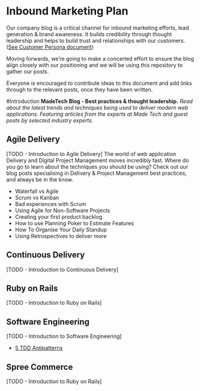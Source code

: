 # Inbound Marketing Plan

Our company blog is a critical channel for inbound marketing efforts, lead generation & brand awareness. It builds credibility through thought leadership and helps to build trust and relationships with our customers. ([See Customer Persona document](https://docs.google.com/a/maine-associates.com/document/d/1S0VF2oMMGqyHByisSmGDMGpZgTUcuh-38J9rg6GpcEQ/edit?usp=sharing))

Moving forwards, we’re going to make a concerted effort to ensure the blog align closely with our positioning and we will be using this repository to gather our posts.

Everyone is encouraged to contribute ideas to this document and add links through to the relevant posts, once they have been written.

#Introduction
**MadeTech Blog - Best practices & thought leadership.** *Read about the latest trends and techniques being used to deliver modern web applications. Featuring articles from the experts at Made Tech and guest posts by selected industry experts.*

## Agile Delivery
[TODO - Introduction to Agile Delivery]
The world of web application Delivery and Digital Project Management moves incredibly fast. Where do you go to learn about the techniques you should be using? Check out our blog posts specialising in Delivery & Project Management best practices, and always be in the know.

* Waterfall vs Agile
* Scrum vs Kanban
* Bad experiences with Scrum
* Using Agile for Non-Software Projects
* Creating your first product backlog
* How to use Planning Poker to Estimate Features
* How To Organise Your Daily Standup
* Using Retrospectives to deliver more

## Continuous Delivery
[TODO - Introduction to Continuous Delivery]

## Ruby on Rails
[TODO - Introduction to Ruby on Rails]

## Software Engineering
[TODO - Introduction to Software Engineering]

* [5 TDD Antipatterns](published/5_tdd_antipaterns.md)

## Spree Commerce
[TODO - Introduction to Ruby on Rails]


